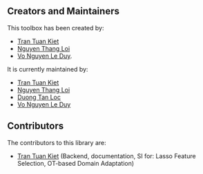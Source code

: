 ## Creators and Maintainers

This toolbox has been created by:
* [Tran Tuan Kiet](https://github.com/trtkiet)
* [Nguyen Thang Loi](https://github.com/NT-Loi)
* [Vo Nguyen Le Duy](https://vonguyenleduy.github.io/).

It is currently maintained by:

- [Tran Tuan Kiet](https://github.com/trtkiet)
- [Nguyen Thang Loi](https://github.com/NT-Loi)
- [Duong Tan Loc](https://github.com/locluclak)
- [Vo Nguyen Le Duy](https://vonguyenleduy.github.io/)

## Contributors

The contributors to this library are:

* [Tran Tuan Kiet](https://github.com/trtkiet) (Backend, documentation, SI for: Lasso Feature Selection, OT-based Domain Adaptation)
